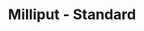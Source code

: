 ---
layout: product
title: "Milliput - Standard"
price: "700" 
desc: "N/A"
img_path: "/assets/img/MIL_STD.webp"
brand: "N/A"
available: false
special_offer: true
new: false
soon: false
cat: "00"
subcat: "00"
subsubcat: "0N/A"
sifra: "MIL_STD"
popular: false
---